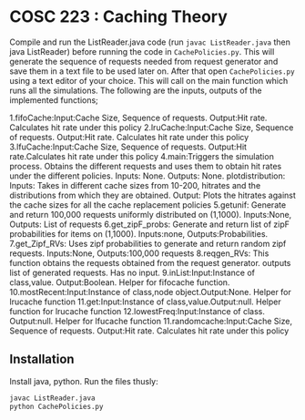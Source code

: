 # COSC 223 : Caching Theory

Compile and run the ListReader.java code (run `javac ListReader.java` then java ListReader) before running the code in `CachePolicies.py`. This will generate the sequence of requests needed from request generator and save them in a text file to be used later on. After that open `CachePolicies.py` using a text editor of your choice. This will call on the main function which runs all the simulations. The following are the inputs, outputs of the implemented functions;

1.fifoCache:Input:Cache Size, Sequence of requests. Output:Hit rate. Calculates hit rate under this policy
2.lruCache:Input:Cache Size, Sequence of requests. Output:Hit rate. Calculates hit rate under this policy
3.lfuCache:Input:Cache Size, Sequence of requests. Output:Hit rate.Calculates hit rate under this policy
4.main:Triggers the simulation process. Obtains the different requests and uses them to obtain hit rates under the different policies. Inputs: None. Outputs: None.
plotdistribution: Inputs: Takes in different cache sizes from 10-200, hitrates and the distributions from which they are obtained. Output: Plots the hitrates against the cache sizes for all the cache replacement policies
5.getunif: Generate and return 100,000 requests uniformly distributed on (1,1000). Inputs:None, Outputs: List of requests
6.get_zipF_probs: Generate and return list of zipF probabilities for items on (1,1000). Inputs:none, Outputs:Probabilities.
7.get_Zipf_RVs: Uses zipf probabilities to generate and return random zipf requests. Inputs:None, Outputs:100,000 requests
8.reqgen_RVs: This function obtains the requests obtained from the request generator. outputs list of generated requests. Has no input.
9.inList:Input:Instance of class,value. Output:Boolean. Helper for fifocache function.
10.mostRecent:Input:Instance of class,node object.Output:None. Helper for lrucache function
11.get:Input:Instance of class,value.Output:null. Helper function for lrucache function
12.lowestFreq:Input:Instance of class. Output:null. Helper for lfucache function
11.randomcache:Input:Cache Size, Sequence of requests. Output:Hit rate. Calculates hit rate under this policy


## Installation

Install java, python. Run the files thusly:


```bash
javac ListReader.java
python CachePolicies.py
```